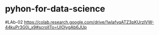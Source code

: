 # pyhon-for-data-science
#LAb-02 https://colab.research.google.com/drive/1wlafvqATZ3pKUrzlVW-44kuPr3G0j_x9#scrollTo=UlOlygAb6JUp
